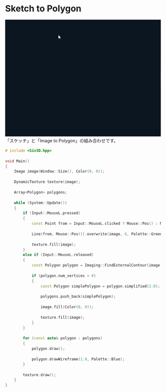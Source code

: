 ﻿# Sketch to Polygon
![Sketch to Polygon](resource/SketchToPolygon/SketchToPolygon.gif "Sketch to Polygon")  
「スケッチ」と「Image to Polygon」の組み合わせです。
```cpp
# include <Siv3D.hpp>

void Main()
{
	Image image(Window::Size(), Color(0, 0));

	DynamicTexture texture(image);

	Array<Polygon> polygons;

	while (System::Update())
	{
		if (Input::MouseL.pressed)
		{
			const Point from = Input::MouseL.clicked ? Mouse::Pos() : Mouse::PreviousPos();

			Line(from, Mouse::Pos()).overwrite(image, 6, Palette::Green);

			texture.fill(image);
		}
		else if (Input::MouseL.released)
		{
			const Polygon polygon = Imaging::FindExternalContour(image, true);

			if (polygon.num_vertices > 0)
			{
				const Polygon simplePolygon = polygon.simplified(2.0);

				polygons.push_back(simplePolygon);

				image.fill(Color(0, 0));

				texture.fill(image);
			}
		}

		for (const auto& polygon : polygons)
		{
			polygon.draw();

			polygon.drawWireframe(1.0, Palette::Blue);
		}

		texture.draw();
	}
}
```
